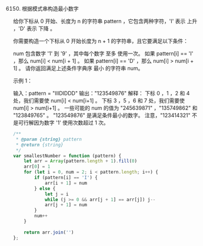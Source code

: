 6150. 根据模式串构造最小数字

给你下标从 0 开始、长度为 n 的字符串 pattern ，它包含两种字符，'I' 表示 上升 ，'D' 表示 下降 。

你需要构造一个下标从 0 开始长度为 n + 1 的字符串，且它要满足以下条件：

num 包含数字 '1' 到 '9' ，其中每个数字 至多 使用一次。
如果 pattern[i] == 'I' ，那么 num[i] < num[i + 1] 。
如果 pattern[i] == 'D' ，那么 num[i] > num[i + 1] 。
请你返回满足上述条件字典序 最小 的字符串 num。

 

示例 1：

输入：pattern = "IIIDIDDD"
输出："123549876"
解释：
下标 0 ，1 ，2 和 4 处，我们需要使 num[i] < num[i+1] 。
下标 3 ，5 ，6 和 7 处，我们需要使 num[i] > num[i+1] 。
一些可能的 num 的值为 "245639871" ，"135749862" 和 "123849765" 。
"123549876" 是满足条件最小的数字。
注意，"123414321" 不是可行解因为数字 '1' 使用次数超过 1 次。
```js
/**
 * @param {string} pattern
 * @return {string}
 */
var smallestNumber = function (pattern) {
    let arr = Array(pattern.length + 1).fill(0)
    arr[0] = 1
    for (let i = 0, num = 2; i < pattern.length; i++) {
        if (pattern[i] == 'I') {
            arr[i + 1] = num
        } else {
            let j = i
            while (j >= 0 && arr[j + 1] == arr[j]) j--
            arr[j + 1] = num
        }
        num++
    }
    
    return arr.join('')
};